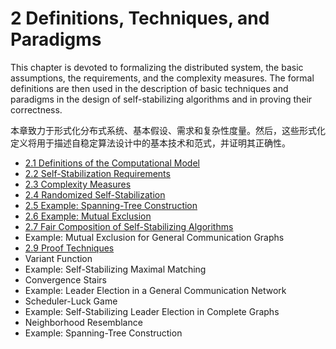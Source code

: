 # 2 Definitions, Techniques, and Paradigms

This chapter is devoted to formalizing the distributed system, the basic assumptions, the requirements, and the complexity measures. The formal definitions are then used in the description of basic techniques and paradigms in the design of self-stabilizing algorithms and in proving their correctness.

本章致力于形式化分布式系统、基本假设、需求和复杂性度量。然后，这些形式化定义将用于描述自稳定算法设计中的基本技术和范式，并证明其正确性。

- [2.1 Definitions of the Computational Model](book_2_1.md)
-  [2.2 Self-Stabilization Requirements](book_2_2.md)
-  [2.3 Complexity Measures](book_2_3.md)
-  [2.4 Randomized Self-Stabilization](book_2_4.md)
-  [2.5 Example: Spanning-Tree Construction](book_2_5.md)
-  [2.6 Example: Mutual Exclusion](book_2_6.md)
-  [2.7 Fair Composition of Self-Stabilizing Algorithms](book_2_7.md)
  - Example: Mutual Exclusion for General Communication Graphs
-  [2.9 Proof Techniques](book_2_9.md)
  - Variant Function
  - Example: Self-Stabilizing Maximal Matching
  - Convergence Stairs
  - Example: Leader Election in a General Communication Network
  - Scheduler-Luck Game
  - Example: Self-Stabilizing Leader Election in Complete Graphs
  - Neighborhood Resemblance
  - Example: Spanning-Tree Construction
